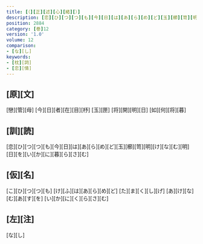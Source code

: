 ```yaml
---
title: [（][正][述][心][緒][）]
description: [恋][ひ][つ][つ][も][今][日][は][あ][ら][め][ど][玉][櫛][笥][明][け][な][む][明][日][を][い][か][に][暮][ら][さ][む]
position: 2884
category: [巻]12
version: '1.0'
volume: 12
comparison:
- [な][し]
keywords:
- [枕][詞]
- [恋][情]
---
```


## [原][文]

[戀][管][母] [今][日][者][在][目][杼] [玉][匣] [将][開][明][日] [如][何][将][暮]

## [訓][読]

[恋][ひ][つ][つ][も][今][日][は][あ][ら][め][ど][玉][櫛][笥][明][け][な][む][明][日][を][い][か][に][暮][ら][さ][む]

## [仮][名]

[こ][ひ][つ][つ][も] [け][ふ][は][あ][ら][め][ど] [た][ま][く][し][げ] [あ][け][な][む][あ][す][を] [い][か][に][く][ら][さ][む]

## [左][注]

[な][し]
